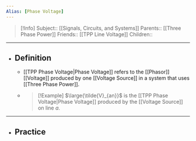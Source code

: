 ```yaml
---
Alias: [Phase Voltage]
---
```

> [!Info]
> Subject:: [[Signals, Circuits, and Systems]]
> Parents:: [[Three Phase Power]]
> Friends:: [[TPP Line Voltage]]
> Children:: 
---
- ## Definition
	- [[TPP Phase Voltage|Phase Voltage]] refers to the [[Phasor]] [[Voltage]] produced by one [[Voltage Source]] in a system that uses [[Three Phase Power]].
	- > [!Example]
	  > $\large{\tilde{V}_{an}}$ is the [[TPP Phase Voltage|Phase Voltage]] produced by the [[Voltage Source]] on line $a$.
---
- ## Practice